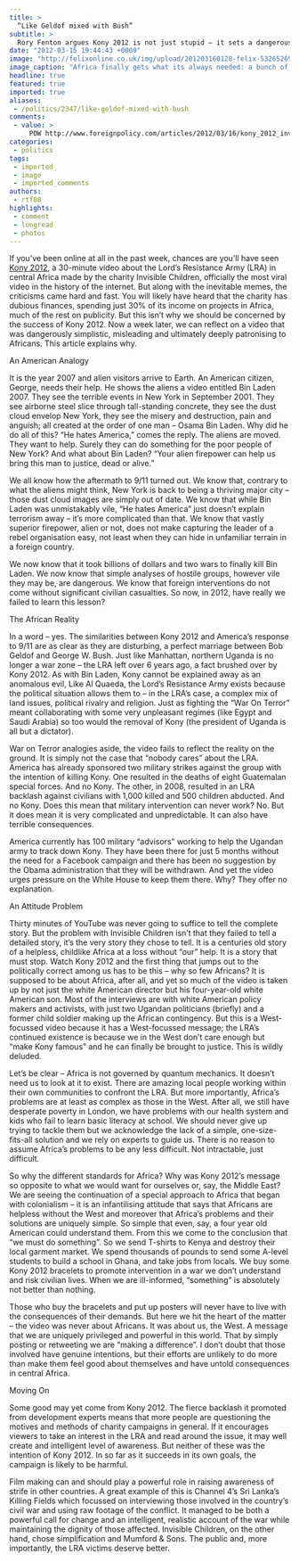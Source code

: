 ```yaml
---
title: >
  “Like Geldof mixed with Bush”
subtitle: >
  Rory Fenton argues Kony 2012 is not just stupid – it sets a dangerous precedent
date: "2012-03-15 19:44:43 +0000"
image: "http://felixonline.co.uk/img/upload/201203160128-felix-532652699.jpg"
image_caption: "Africa finally gets what its always needed: a bunch of trigger-happy white American students "
headline: true
featured: true
imported: true
aliases:
 - /politics/2347/like-geldof-mixed-with-bush
comments:
 - value: >
     POW http://www.foreignpolicy.com/articles/2012/03/16/kony_2012_invisible_children_rebuttal,Given you haven't responded to a single one of my points, I assume this is an automated post. <br> <br>Also, "Africa" is an awfully big place. Try mentioning specific countries next time.,Given you haven't responded to a single one of my points, I assume this is an automated post. <br> <br>Also, "Africa" is an awfully big place. Try mentioning specific countries next time.,Given you haven't responded to a single one of my points, I assume this is an automated post. <br> <br>Also, "Africa" is an awfully big place. Try mentioning specific countries next time.,Ahahaha! You're definitely right about that. We seem to get a large number of posts that can be found on other sites via google. 98% are recognised as spam, but the occasional few get through. I wonder if this is a paid service... <br> <br>P.s. Wow, this one even has hidden spam links. Will get it removed.,This is so great,http://newsthump.com/2012/03/08/kony2012-a-bit-long-compared-to-fent
categories:
 - politics
tags:
 - imported
 - image
 - imported_comments
authors:
 - rtf08
highlights:
 - comment
 - longread
 - photos
---
```


If you’ve been online at all in the past week, chances are you’ll have seen [Kony 2012](http://www.kony2012.com/), a 30-minute video about the Lord’s Resistance Army (LRA) in central Africa made by the charity Invisible Children, officially the most viral video in the history of the internet. But along with the inevitable memes, the criticisms came hard and fast. You will likely have heard that the charity has dubious finances, spending just 30% of its income on projects in Africa, much of the rest on publicity. But this isn’t why we should be concerned by the success of Kony 2012. Now a week later, we can reflect on a video that was dangerously simplistic, misleading and ultimately deeply patronising to Africans. This article explains why.

An American Analogy

It is the year 2007 and alien visitors arrive to Earth. An American citizen, George, needs their help. He shows the aliens a video entitled Bin Laden 2007. They see the terrible events in New York in September 2001. They see airborne steel slice through tall-standing concrete, they see the dust cloud envelop New York, they see the misery and destruction, pain and anguish; all created at the order of one man – Osama Bin Laden. Why did he do all of this? “He hates America,” comes the reply. The aliens are moved. They want to help. Surely they can do something for the poor people of New York? And what about Bin Laden? “Your alien firepower can help us bring this man to justice, dead or alive.”

We all know how the aftermath to 9/11 turned out. We know that, contrary to what the aliens might think, New York is back to being a thriving major city – those dust cloud images are simply out of date. We know that while Bin Laden was unmistakably vile, “He hates America” just doesn’t explain terrorism away – it’s more complicated than that. We know that vastly superior firepower, alien or not, does not make capturing the leader of a rebel organisation easy, not least when they can hide in unfamiliar terrain in a foreign country.

We now know that it took billions of dollars and two wars to finally kill Bin Laden. We now know that simple analyses of hostile groups, however vile they may be, are dangerous. We know that foreign interventions do not come without significant civilian casualties. So now, in 2012, have really we failed to learn this lesson?

The African Reality

In a word – yes. The similarities between Kony 2012 and America’s response to 9/11 are as clear as they are disturbing, a perfect marriage between Bob Geldof and George W. Bush. Just like Manhattan, northern Uganda is no longer a war zone – the LRA left over 6 years ago, a fact brushed over by Kony 2012. As with Bin Laden, Kony cannot be explained away as an anomalous evil, Like Al Quaeda, the Lord’s Resistance Army exists because the political situation allows them to – in the LRA’s case, a complex mix of land issues, political rivalry and religion. Just as fighting the “War On Terror” meant collaborating with some very unpleasant regimes (like Egypt and Saudi Arabia) so too would the removal of Kony (the president of Uganda is all but a dictator).

War on Terror analogies aside, the video fails to reflect the reality on the ground. It is simply not the case that “nobody cares” about the LRA. America has already sponsored two military strikes against the group with the intention of killing Kony. One resulted in the deaths of eight Guatemalan special forces. And no Kony. The other, in 2008, resulted in an LRA backlash against civilians with 1,000 killed and 500 children abducted. And no Kony. Does this mean that military intervention can never work? No. But it does mean it is very complicated and unpredictable. It can also have terrible consequences.

America currently has 100 military “advisors” working to help the Ugandan army to track down Kony. They have been there for just 5 months without the need for a Facebook campaign and there has been no suggestion by the Obama administration that they will be withdrawn. And yet the video urges pressure on the White House to keep them there. Why? They offer no explanation.

An Attitude Problem

Thirty minutes of YouTube was never going to suffice to tell the complete story. But the problem with Invisible Children isn’t that they failed to tell a detailed story, it’s the very story they chose to tell. It is a centuries old story of a helpless, childlike Africa at a loss without “our” help. It is a story that must stop.
 Watch Kony 2012 and the first thing that jumps out to the politically correct among us has to be this – why so few Africans? It is supposed to be about Africa, after all, and yet so much of the video is taken up by not just the white American director but his four-year-old white American son. Most of the interviews are with white American policy makers and activists, with just two Ugandan politicians (briefly) and a former child soldier making up the African contingency. But this is a West-focussed video because it has a West-focussed message; the LRA’s continued existence is because we in the West don’t care enough but “make Kony famous” and he can finally be brought to justice. This is wildly deluded.

Let’s be clear – Africa is not governed by quantum mechanics. It doesn’t need us to look at it to exist. There are amazing local people working within their own communities to confront the LRA. But more importantly, Africa’s problems are at least as complex as those in the West. After all, we still have desperate poverty in London, we have problems with our health system and kids who fail to learn basic literacy at school. We should never give up trying to tackle them but we acknowledge the lack of a simple, one-size-fits-all solution and we rely on experts to guide us. There is no reason to assume Africa’s problems to be any less difficult. Not intractable, just difficult.

So why the different standards for Africa? Why was Kony 2012’s message so opposite to what we would want for ourselves or, say, the Middle East? We are seeing the continuation of a special approach to Africa that began with colonialism – it is an infantilising attitude that says that Africans are helpless without the West and moreover that Africa’s problems and their solutions are uniquely simple. So simple that even, say, a four year old American could understand them. From this we come to the conclusion that “we must do something”. So we send T-shirts to Kenya and destroy their local garment market. We spend thousands of pounds to send some A-level students to build a school in Ghana, and take jobs from locals. We buy some Kony 2012 bracelets to promote intervention in a war we don’t understand and risk civilian lives. When we are ill-informed, “something” is absolutely not better than nothing.

Those who buy the bracelets and put up posters will never have to live with the consequences of their demands. But here we hit the heart of the matter – the video was never about Africans. It was about us, the West. A message that we are uniquely privileged and powerful in this world. That by simply posting or retweeting we are “making a difference”. I don’t doubt that those involved have genuine intentions, but their efforts are unlikely to do more than make them feel good about themselves and have untold consequences in central Africa.

Moving On

Some good may yet come from Kony 2012. The fierce backlash it promoted from development experts means that more people are questioning the motives and methods of charity campaigns in general. If it encourages viewers to take an interest in the LRA and read around the issue, it may well create and intelligent level of awareness. But neither of these was the intention of Kony 2012. In so far as it succeeds in its own goals, the campaign is likely to be harmful.

Film making can and should play a powerful role in raising awareness of strife in other countries. A great example of this is Channel 4’s Sri Lanka’s Killing Fields which focussed on interviewing those involved in the country’s civil war and using raw footage of the conflict. It managed to be both a powerful call for change and an intelligent, realistic account of the war while maintaining the dignity of those affected. Invisible Children, on the other hand, chose simplification and Mumford & Sons. The public and, more importantly, the LRA victims deserve better.
